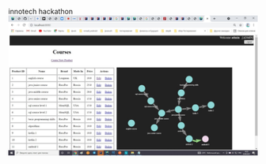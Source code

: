 innotech hackathon
![alt tag](https://github.com/AnnaEleeva/innotech/blob/main/meVnWb8y-Yo.jpg "Описание будет тут")
